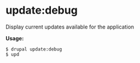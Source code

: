 # update:debug
Display current updates available for the application

**Usage:**
```
$ drupal update:debug 
$ upd  
```
